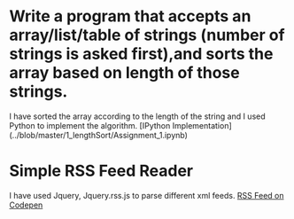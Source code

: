 # Write a program that accepts an array/list/table of strings (number of strings is asked first),and sorts the array based on length of those strings.

I have sorted the array according to the length of the string and I used Python to implement the algorithm. 
[IPython Implementation] (../blob/master/1_lengthSort/Assignment_1.ipynb)

# Simple RSS Feed Reader

I have used Jquery, Jquery.rss.js to parse different xml feeds.
[RSS Feed on Codepen](https://codepen.io/AngshumanGupta/full/MbQWaq/)